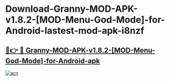 # Download-Granny-MOD-APK-v1.8.2-[MOD-Menu-God-Mode]-for-Android-lastest-mod-apk-i8nzf

<h2><a href="https://apkcomod.com?title=Granny-MOD-APK-v1.8.2-[MOD-Menu-God-Mode]-for-Android">🔗👉 🔴 Granny-MOD-APK-v1.8.2-[MOD-Menu-God-Mode]-for-Android-apk </a></h2>

[![acn](https://github.com/user-attachments/assets/0f9c940e-d8b0-45ae-aac7-cd30a18b3e1c)](https://apkcomod.com?title=Granny-MOD-APK-v1.8.2-[MOD-Menu-God-Mode]-for-Android)
